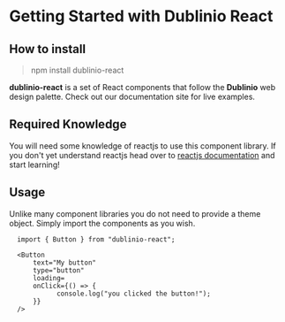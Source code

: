 # Getting Started with Dublinio React

## How to install

> npm install dublinio-react

**dublinio-react** is a set of React components that follow the **Dublinio** web design palette.
Check out our documentation site for live examples.

## Required Knowledge

You will need some knowledge of reactjs to use this component library. If you don't yet understand reactjs head
over to [reactjs documentation](https://reactjs.org/) and start learning!

## Usage

Unlike many component libraries you do not need to provide a theme object. Simply import the components as you wish.

```
  import { Button } from "dublinio-react";

  <Button
      text="My button"
      type="button"
      loading=
      onClick={() => {
            console.log("you clicked the button!");
      }}
  />
```
